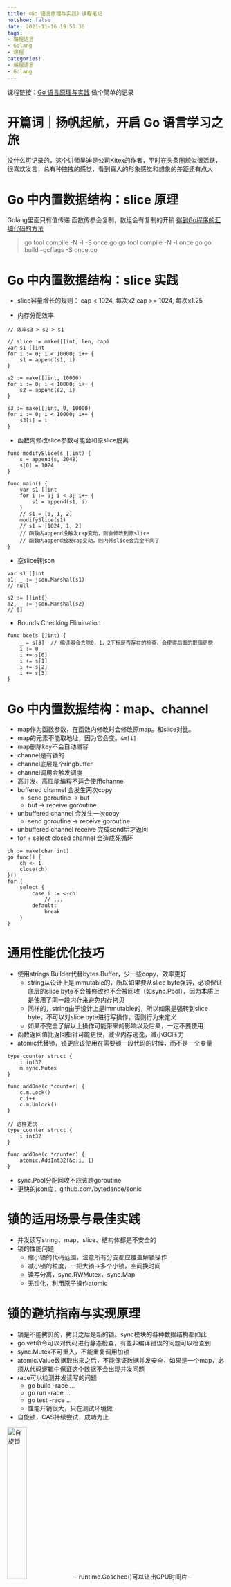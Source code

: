 ```yaml
---
title: 《Go 语言原理与实践》课程笔记
notshow: false
date: 2021-11-16 19:53:36
tags:
- 编程语言
- Golang
- 课程
categories: 
- 编程语言
- Golang
---
```


课程链接：[Go 语言原理与实践](https://juejin.cn/video/7027031673329942532)
做个简单的记录

# 开篇词｜扬帆起航，开启 Go 语言学习之旅
没什么可记录的，这个讲师吴迪是公司Kitex的作者，平时在头条圈貌似很活跃，很喜欢发言，总有种拽拽的感觉，看到真人的形象感觉和想象的差距还有点大

# Go 中内置数据结构：slice 原理
Golang里面只有值传递
函数传参会复制，数组会有复制的开销
[得到Go程序的汇编代码的方法](https://colobu.com/2018/12/29/get-assembly-output-for-go-programs/)
> go tool compile -N -l -S once.go
> go tool compile -N -l once.go
> go build -gcflags -S once.go

# Go 中内置数据结构：slice 实践
- slice容量增长的规则：
cap <  1024, 每次x2
cap >= 1024, 每次x1.25

- 内存分配效率
```
// 效率s3 > s2 > s1

// slice := make([]int, len, cap)
var s1 []int
for i := 0; i < 10000; i++ {
    s1 = append(s1, i)
}

s2 := make([]int, 10000)
for i := 0; i < 10000; i++ {
    s2 = append(s2, i)
}

s3 := make([]int, 0, 10000)
for i := 0; i < 10000; i++ {
    s3[i] = i
}
```

- 函数内修改slice参数可能会和原slice脱离
```
func modifySlice(s []int) {
	s = append(s, 2048)
	s[0] = 1024
}

func main() {
	var s1 []int
	for i := 0; i < 3; i++ {
		s1 = append(s1, i)
	}
	// s1 = [0, 1, 2]
	modifySlice(s1)
	// s1 = [1024, 1, 2]
	// 函数内append没触发cap变动，则会修改到原slice
	// 函数内append触发cap变动，则内外slice会完全不同了
}
```

- 空slice转json
```
var s1 []int
b1, _ := json.Marshal(s1)
// null

s2 := []int{}
b2, _ := json.Marshal(s2)
// []
```

- Bounds Checking Elimination
```
func bce(s []int) {
    _ = s[3]  // 编译器会去除0，1，2下标是否存在的检查，会使得后面的取值更快
    i := 0
    i += s[0]
    i += s[1]
    i += s[2]
    i += s[3]
}
```

# Go 中内置数据结构：map、channel
- map作为函数参数，在函数内修改时会修改原map。和slice对比。
- map的元素不能取地址，因为它会变。`&m[1]`
- map删除key不会自动缩容
- channel是有锁的
- channel底层是个ringbuffer
- channel调用会触发调度
- 高并发、高性能编程不适合使用channel
- buffered channel 会发生两次copy
    - send goroutine -> buf
    - buf -> receive goroutine
- unbuffered channel 会发生一次copy
    - send goroutine -> receive goroutine
- unbuffered channel receive 完成send后才返回
- for + select closed channel 会造成死循环
```
ch := make(chan int)
go func() {
    ch <- 1
    close(ch)
}()
for {
    select {
        case i := <-ch:
            // ...
        default:
            break
    }
}
```

# 通用性能优化技巧
- 使用strings.Builder代替bytes.Buffer，少一些copy，效率更好
    - string从设计上是immutable的，所以如果要从slice byte强转，必须保证底层的slice byte不会被修改也不会被回收（如sync.Pool），因为本质上是使用了同一段内存来避免内存拷贝
    - 同样的，string由于设计上是immutable的，所以如果是强转到slice byte，不可以对slice byte进行写操作，否则行为未定义
    - 如果不完全了解以上操作可能带来的影响以及后果，一定不要使用
- 函数返回值比返回指针可能更快，减少内存逃逸，减小GC压力
- atomic代替锁，锁更应该使用在需要锁一段代码的时候，而不是一个变量
```
type counter struct {
    i int32
    m sync.Mutex
}

func addOne(c *counter) {
    c.m.Lock()
    c.i++
    c.m.Unlock()
}

// 这样更快
type counter struct {
    i int32
}

func addOne(c *counter) {
    atomic.AddInt32(&c.i, 1)
}
```
- sync.Pool分配回收不应该跨goroutine
- 更快的json库，github.com/bytedance/sonic

# 锁的适用场景与最佳实践
- 并发读写string、map、slice、结构体都是不安全的
- 锁的性能问题
    - 缩小锁的代码范围，注意所有分支都应覆盖解锁操作
    - 减小锁的粒度，一把大锁->多个小锁，空间换时间
    - 读写分离，sync.RWMutex，sync.Map
    - 无锁化，利用原子操作atomic

# 锁的避坑指南与实现原理
- 锁是不能拷贝的，拷贝之后是新的锁。sync模块的各种数据结构都如此
- go vet命令可以对代码进行静态检查，有些非编译错误的问题可以检查到
- sync.Mutex不可重入，不能重复调用加锁
- atomic.Value数据取出来之后，不能保证数据并发安全，如果是一个map，必须从代码逻辑中保证这个数据不会出现并发问题
- race可以检测并发读写的问题
    - go build -race ...
    - go run -race ...
    - go test -race ...
    - 性能开销很大，只在测试环境做
- 自旋锁，CAS持续尝试，成功为止
<img src="go-lesson-1-7-1.png" alt="自旋锁" width="30%" height="30%" stype="horizontal-align:left">
- runtime.Gosched()可以让出CPU时间片
- sync.Mutex实现
<img src="go-lesson-1-7-2.png" alt="mutex结构" width="50%" height="50%" stype="horizontal-align:left">
<img src="go-lesson-1-7-3.png" alt="mutex lock过程1" width="50%" height="50%" stype="horizontal-align:left">
<img src="go-lesson-1-7-4.png" alt="mutex lock过程2" width="50%" height="50%" stype="horizontal-align:left">
<img src="go-lesson-1-7-5.png" alt="mutex unlock过程1" width="50%" height="50%" stype="horizontal-align:left">
<img src="go-lesson-1-7-6.png" alt="mutex unlock过程2" width="50%" height="50%" stype="horizontal-align:left">

# 内存管理的基础理论
- 分配与回收
- 引用计数
- 垃圾回收
    - 识别存活对象
    - 保存存活对象
    - 清理垃圾对象

# 内存组织和堆上分配
todo

# 垃圾回收机制
todo

# 内存管理实践
## 内存管理数据获取
- GC日志
    `export GODEBUG=gctrace=1`
- 标准库API
    `runtime.ReadMemStats`
- pprof
- Trace
## 内存逃逸条件
- 过大的变量
- 无法确定常量大小的slice分配
- 指针，map，slice类型返回值的变量
- 变量被closure捕捉
- 变量被map，slice，chan引用

# 调度循环的建立
todo

# 调度的协作与抢占机制
todo
